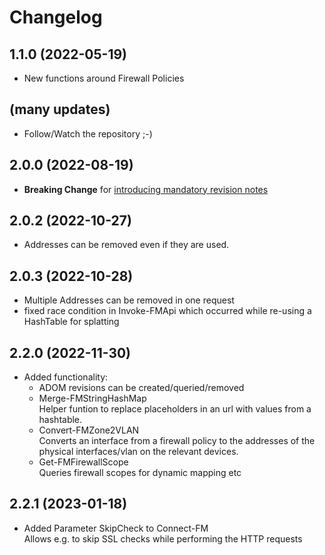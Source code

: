 ﻿# Changelog
## 1.1.0 (2022-05-19)
 - New functions around Firewall Policies
## (many updates)
 - Follow/Watch the repository ;-)
## 2.0.0 (2022-08-19)
 - **Breaking Change** for [introducing mandatory revision notes](https://github.com/Callidus2000/FortiManager/blob/master/FortigateManager/en-us/about_RevisionNote.help.txt)
## 2.0.2 (2022-10-27)
 - Addresses can be removed even if they are used.
## 2.0.3 (2022-10-28)
 - Multiple Addresses can be removed in one request
 - fixed race condition in Invoke-FMApi which occurred while re-using a HashTable for splatting
## 2.2.0 (2022-11-30)
 - Added functionality:
   - ADOM revisions can be created/queried/removed
   - Merge-FMStringHashMap  
     Helper funtion to replace placeholders in an url with values from a hashtable.
   - Convert-FMZone2VLAN  
     Converts an interface from a firewall policy to the addresses of the physical interfaces/vlan on the relevant devices.
   - Get-FMFirewallScope  
   Queries firewall scopes for dynamic mapping etc
## 2.2.1 (2023-01-18)
 - Added Parameter SkipCheck to Connect-FM  
   Allows e.g. to skip SSL checks while performing the HTTP requests